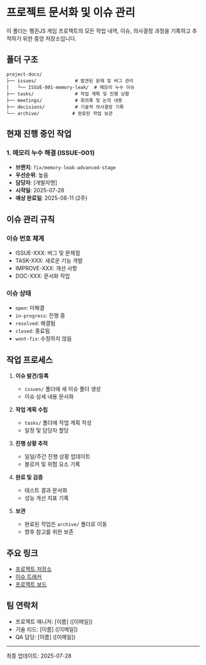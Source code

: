 # 프로젝트 문서화 및 이슈 관리

이 폴더는 펭귄JS 게임 프로젝트의 모든 작업 내역, 이슈, 의사결정 과정을 기록하고 추적하기 위한 중앙 저장소입니다.

## 폴더 구조

```
project-docs/
├── issues/              # 발견된 문제 및 버그 관리
│   └── ISSUE-001-memory-leak/  # 메모리 누수 이슈
├── tasks/               # 작업 계획 및 진행 상황
├── meetings/            # 회의록 및 논의 내용
├── decisions/           # 기술적 의사결정 기록
└── archive/            # 완료된 작업 보관
```

## 현재 진행 중인 작업

### 1. 메모리 누수 해결 (ISSUE-001)
- **브랜치**: `fix/memory-leak-advanced-stage`
- **우선순위**: 높음
- **담당자**: [개발자명]
- **시작일**: 2025-07-28
- **예상 완료일**: 2025-08-11 (2주)

## 이슈 관리 규칙

### 이슈 번호 체계
- ISSUE-XXX: 버그 및 문제점
- TASK-XXX: 새로운 기능 개발
- IMPROVE-XXX: 개선 사항
- DOC-XXX: 문서화 작업

### 이슈 상태
- `open`: 미해결
- `in-progress`: 진행 중
- `resolved`: 해결됨
- `closed`: 종료됨
- `wont-fix`: 수정하지 않음

## 작업 프로세스

1. **이슈 발견/등록**
   - `issues/` 폴더에 새 이슈 폴더 생성
   - 이슈 상세 내용 문서화

2. **작업 계획 수립**
   - `tasks/` 폴더에 작업 계획 작성
   - 일정 및 담당자 할당

3. **진행 상황 추적**
   - 일일/주간 진행 상황 업데이트
   - 블로커 및 위험 요소 기록

4. **완료 및 검증**
   - 테스트 결과 문서화
   - 성능 개선 지표 기록

5. **보관**
   - 완료된 작업은 `archive/` 폴더로 이동
   - 향후 참고를 위한 보존

## 주요 링크

- [프로젝트 저장소](https://github.com/...)
- [이슈 트래커](https://github.com/.../issues)
- [프로젝트 보드](https://github.com/.../projects)

## 팀 연락처

- 프로젝트 매니저: [이름] ([이메일])
- 기술 리드: [이름] ([이메일])
- QA 담당: [이름] ([이메일])

---

최종 업데이트: 2025-07-28
